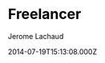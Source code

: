 ---
title: Freelancer
github: https://github.com/jeromelachaud/freelancer-theme
demo: https://jeromelachaud.com/freelancer-theme/
author: Jerome Lachaud
ssg:
  - Jekyll
cms:
  - Markdown
css:
  - Bootstrap
date: 2014-07-19T15:13:08.000Z
description: Jekyll theme based on Freelancer Start Bootstrap theme
draft: false
publish_date: '2014-07-19T15:13:08Z'
update_date: '2022-09-06T05:20:23Z'
github_star: 1362
github_fork: 1951
---